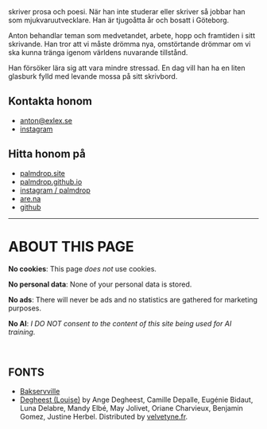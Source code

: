 <script>
  import TitleText from "$lib/components/text/TitleText.svelte";
</script>

<TitleText>
  skriver prosa och poesi. När han inte studerar eller skriver så jobbar han som mjukvaruutvecklare. Han är tjugoåtta år och bosatt i Göteborg.
</TitleText>

Anton behandlar teman som medvetandet, arbete, hopp och framtiden i sitt skrivande. Han tror att vi måste drömma nya, 
omstörtande drömmar om vi ska kunna tränga igenom världens nuvarande tillstånd. 

Han försöker lära sig att vara mindre stressad.
En dag vill han ha en liten glasburk fylld med levande mossa på sitt skrivbord. 

## Kontakta honom

* [anton@exlex.se](mailto:anton@exlex.se)
* [instagram](https://www.instagram.com/__.a.__.n.__.t.__.o.__.n.__/)

## Hitta honom på

* [palmdrop.site](https://palmdrop.site)
* [palmdrop.github.io](https://palmdrop.github.io)
* [instagram / palmdrop](https://instagram.com/palmdrop)
* [are.na](https://are.na/palmdrop)
* [github](https://github.io/palmdrop)

---

# ABOUT THIS PAGE

**No cookies**: This page *does not* use cookies.

**No personal data**: None of your personal data is stored.

**No ads**: There will never be ads and no statistics are gathered for marketing purposes.

**No AI**: *I DO NOT consent to the content of this site being used for AI training.*

<br>

## FONTS
* [Bakservville](https://en.wikipedia.org/wiki/Baskerville#:~:text=Baskerville%20is%20classified%20as%20a,Transitional%20serif)
* [Degheest (Louise)](https://velvetyne.fr/fonts/degheest/) by Ange Degheest, Camille Depalle, Eugénie Bidaut, Luna Delabre, Mandy Elbé, May Jolivet, Oriane Charvieux, Benjamin Gomez, Justine Herbel. Distributed by [velvetyne.fr](https://velvetyne.fr/).